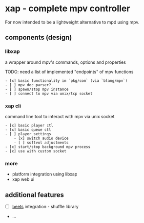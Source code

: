 # xap - complete mpv controller

For now intended to be a lightweight alternative to mpd using mpv.

## components (design)

### libxap

a wrapper around mpv's commands, options and properties

TODO: need a list of implemented "endpoints" of mpv functions

    - [x] basic functionality in `pkg/com` (via `blang/mpv`)
    - [ ] mpv doc parser?
    - [ ] spawn/stop mpv instance
    - [ ] connect to mpv via unix/tcp socket

### xap cli

command line tool to interact with mpv via unix socket

    - [x] basic player ctl
    - [x] basic queue ctl
    - [ ] player settings
        - [x] switch audio device
        - [ ] softvol adjustments
    - [x] start/stop background mpv process
    - [x] use with custom socket

### more

- platform integration using libxap
- xap web ui

## additional features

- [ ] [beets](beets.io) integration - shuffle library
- ...
